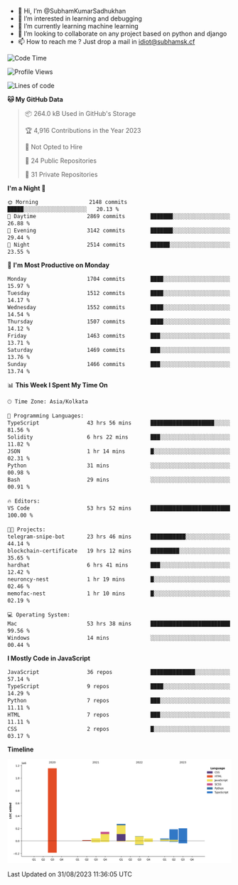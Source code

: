 - 👋 Hi, I’m @SubhamKumarSadhukhan
- 👀 I’m interested in learning and debugging
- 🌱 I’m currently learning machine learning
- 💞️ I’m looking to collaborate on any project based on python and django
- 📫 How to reach me ?
      Just drop a mail in idiot@subhamsk.cf

<!---
SubhamKumarSadhukhan/SubhamKumarSadhukhan is a ✨ special ✨ repository because its `README.md` (this file) appears on your GitHub profile.
You can click the Preview link to take a look at your changes.
--->


<!--START_SECTION:waka-->
![Code Time](http://img.shields.io/badge/Code%20Time-1%2C540%20hrs%201%20min-blue)

![Profile Views](http://img.shields.io/badge/Profile%20Views-14-blue)

![Lines of code](https://img.shields.io/badge/From%20Hello%20World%20I%27ve%20Written-2.2%20million%20lines%20of%20code-blue)

**🐱 My GitHub Data** 

> 📦 264.0 kB Used in GitHub's Storage 
 > 
> 🏆 4,916 Contributions in the Year 2023
 > 
> 🚫 Not Opted to Hire
 > 
> 📜 24 Public Repositories 
 > 
> 🔑 31 Private Repositories 
 > 
**I'm a Night 🦉** 

```text
🌞 Morning                2148 commits        █████░░░░░░░░░░░░░░░░░░░░   20.13 % 
🌆 Daytime                2869 commits        ███████░░░░░░░░░░░░░░░░░░   26.88 % 
🌃 Evening                3142 commits        ███████░░░░░░░░░░░░░░░░░░   29.44 % 
🌙 Night                  2514 commits        ██████░░░░░░░░░░░░░░░░░░░   23.55 % 
```
📅 **I'm Most Productive on Monday** 

```text
Monday                   1704 commits        ████░░░░░░░░░░░░░░░░░░░░░   15.97 % 
Tuesday                  1512 commits        ████░░░░░░░░░░░░░░░░░░░░░   14.17 % 
Wednesday                1552 commits        ████░░░░░░░░░░░░░░░░░░░░░   14.54 % 
Thursday                 1507 commits        ████░░░░░░░░░░░░░░░░░░░░░   14.12 % 
Friday                   1463 commits        ███░░░░░░░░░░░░░░░░░░░░░░   13.71 % 
Saturday                 1469 commits        ███░░░░░░░░░░░░░░░░░░░░░░   13.76 % 
Sunday                   1466 commits        ███░░░░░░░░░░░░░░░░░░░░░░   13.74 % 
```


📊 **This Week I Spent My Time On** 

```text
🕑︎ Time Zone: Asia/Kolkata

💬 Programming Languages: 
TypeScript               43 hrs 56 mins      ████████████████████░░░░░   81.56 % 
Solidity                 6 hrs 22 mins       ███░░░░░░░░░░░░░░░░░░░░░░   11.82 % 
JSON                     1 hr 14 mins        █░░░░░░░░░░░░░░░░░░░░░░░░   02.31 % 
Python                   31 mins             ░░░░░░░░░░░░░░░░░░░░░░░░░   00.98 % 
Bash                     29 mins             ░░░░░░░░░░░░░░░░░░░░░░░░░   00.91 % 

🔥 Editors: 
VS Code                  53 hrs 52 mins      █████████████████████████   100.00 % 

🐱‍💻 Projects: 
telegram-snipe-bot       23 hrs 46 mins      ███████████░░░░░░░░░░░░░░   44.14 % 
blockchain-certificate   19 hrs 12 mins      █████████░░░░░░░░░░░░░░░░   35.65 % 
hardhat                  6 hrs 41 mins       ███░░░░░░░░░░░░░░░░░░░░░░   12.42 % 
neuroncy-nest            1 hr 19 mins        █░░░░░░░░░░░░░░░░░░░░░░░░   02.46 % 
memofac-nest             1 hr 10 mins        █░░░░░░░░░░░░░░░░░░░░░░░░   02.19 % 

💻 Operating System: 
Mac                      53 hrs 38 mins      █████████████████████████   99.56 % 
Windows                  14 mins             ░░░░░░░░░░░░░░░░░░░░░░░░░   00.44 % 
```

**I Mostly Code in JavaScript** 

```text
JavaScript               36 repos            ██████████████░░░░░░░░░░░   57.14 % 
TypeScript               9 repos             ████░░░░░░░░░░░░░░░░░░░░░   14.29 % 
Python                   7 repos             ███░░░░░░░░░░░░░░░░░░░░░░   11.11 % 
HTML                     7 repos             ███░░░░░░░░░░░░░░░░░░░░░░   11.11 % 
CSS                      2 repos             █░░░░░░░░░░░░░░░░░░░░░░░░   03.17 % 
```



**Timeline**

![Lines of Code chart](https://raw.githubusercontent.com/SubhamKumarSadhukhan/SubhamKumarSadhukhan/main/assets/bar_graph.png)


 Last Updated on 31/08/2023 11:36:05 UTC
<!--END_SECTION:waka-->
